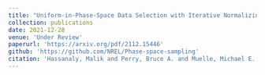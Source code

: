 ```yaml
---
title: "Uniform-in-Phase-Space Data Selection with Iterative Normalizing Flows"
collection: publications
date: 2021-12-28
venue: 'Under Review'
paperurl: 'https://arxiv.org/pdf/2112.15446'
github: 'https://github.com/NREL/Phase-space-sampling'
citation: 'Hassanaly, Malik and Perry, Bruce A. and Muelle, Michael E. and Yellapantula, Shashank (2021). &quot; Uniform-in-Phase-Space Data Selection with Iterative Normalizing Flows.&quot; <i>Under Review</i>.'
---
```

